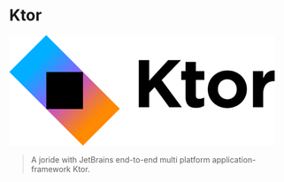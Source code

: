 # Ktor
![Ktor](https://raw.githubusercontent.com/christopherstock/ktor-primer/main/_ASSET/readme/logo-ktor.png)
> A joride with JetBrains end-to-end multi platform application-framework Ktor.

